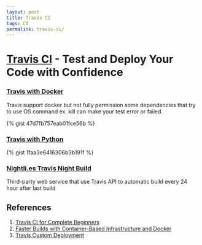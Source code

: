 ```yaml
---
layout: post
title: Travis CI
tags: CI
permalink: travis-ci/
---
```


# [Travis CI](http://travis-ci.org) - Test and Deploy Your Code with Confidence

### [Travis with Docker](http://docs.travis-ci.com/user/docker/)
Travis support docker but not fully permission some dependencies that
try to use OS command ex. kill can make your test error or failed.

{% gist 47d7fb757eab01fce56b %}

### [Travis with Python](http://docs.travis-ci.com/user/languages/python/)

{% gist 1faa3e6416306b3b191f %}


### [Nightli.es Travis Night Build](https://nightli.es)

Third-party web service that use Travis API to automatic build every 24
hour after last build


## References
1. [Travis CI for Complete Beginners](http://docs.travis-ci.com/user/for-beginners/)
2. [Faster Builds with Container-Based Infrastructure and
   Docker](http://blog.travis-ci.com/2014-12-17-faster-builds-with-container-based-infrastructure/)
3. [Travis Custom Deployment](http://docs.travis-ci.com/user/deployment/custom/)
